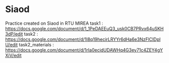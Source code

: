 # Siaod
Practice created on Siaod in RTU MIREA
task1 : https://docs.google.com/document/d/1_1PeDAEEuQ3_usk0CB7PRvx64uSKH3dP/edit
task2 : https://docs.google.com/document/d/1l8q19hecirLRYYr6dHa6e3NzFlCIDplU/edit
task2_materials : https://docs.google.com/document/d/1rIa0ecjdUDAWHq4G3ey71c4ZEY4gYXiV/edit
